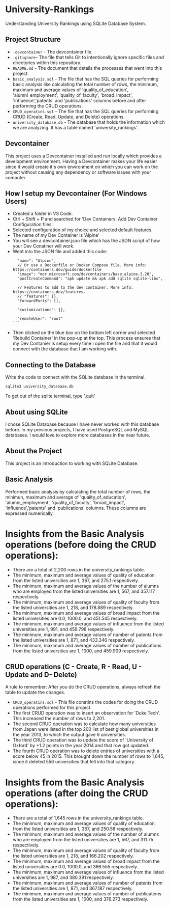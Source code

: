 # University-Rankings
Understanding University Rankings using SQLite Database System.

## Project Structure
- ```.devcontainer``` - The devcontainer file.
- ```.gitignore```- The file that tells Git to intentionally ignore specific files and directories within this repository. 
- ```README.md``` - The document that details the processes that went into this project.
- ```basic_analysis.sql``` - The file that has the SQL queries for performing basic analysis like calculating the total number of rows, the minimum, maximum and average values of 'quality_of_education', 'alumni_employment', 'quality_of_faculty', 'broad_impact', 'influence','patents' and 'publications' columns before and after performing the CRUD operations. 
- ```CRUD_operatins.sql``` - The file that has the SQL queries for performing CRUD (Create, Read, Update, and Delete) operations.
- ```university_database.db``` - The database that holds the information which we are analyzing. It has a table named 'university_rankings'. 

## Devcontainer

This project uses a Devcontainer installed and run locally which provides a development environment. Having a Devcontainer makes your life easier since it would create it's own environment on which you can work on the project without causing any dependency or software issues with your computer.

## How I setup my Devcontainer (For Windows Users)
- Created a folder in VS Code.
- Ctrl + Shift + P and searched for 'Dev Containers: Add Dev Container Configuration files'.
- Selected configuration of my choice and selected default features.
- The name of my Dev Container is 'Alpine'
- You will see a devcontainer.json file which has the JSON script of how your Dev Conatiner will work.
- Went into the JSON file and added this code:
  ```
	"name": "Alpine",
	// Or use a Dockerfile or Docker Compose file. More info: https://containers.dev/guide/dockerfile
	"image": "mcr.microsoft.com/devcontainers/base:alpine-3.20",
	"postCreateCommand": "apk update && apk add sqlite sqlite-libs", 

	// Features to add to the dev container. More info: https://containers.dev/features.
	// "features": {},
	"forwardPorts": [],

	"customizations": {},

	"remoteUser": "root"                                                    						```

- Then clicked on the blue box on the bottom left corner and selected 'Rebuild Container' in the pop-up at the top. This process ensures that my Dev Contanier is setup every time I open the file and that it would connect with the database that I am working with. 

## Connecting to the Database

Write the code to connect with the SQLite database in the terminal.

```
sqlite3 university_database.db 
  ```
To get out of the sqlite terminal, type '.quit'

## About using SQLite

I chose SQLite Database because I have never worked with this database before. In my previous projects, I have used PostgreSQL and MySQL databases. I would love to explore more databases in the near future.  

## About the Project

This project is an introduction to working with SQLite Database. 

## Basic Analysis

Performed basic analysis by calculating the total number of rows, the minimun, maximum and average of 'quality_of_education', 'alumni_employment', 'quality_of_faculty', 'broad_impact', 'influence','patents' and 'publications' columns. These columns are expressed numerically. 

# Insights from the Basic Analysis operations (before doing the CRUD operations):

- There are a total of 2,200 rows in the university_rankings table. 
- The minimum, maximum and average values of quality of education from the listed universities are 1, 367, and 275.1 respectively.
- The minimum, maximum and average values of the number of alumns who are employed from the listed universities are 1, 567, and 357.117 respectively.
- The minimum, maximum and average values of quality of faculty from the listed universities are 1, 218, and 178.889 respectively.
- The minimum, maximum and average values of broad impact from the listed universities are 0.0, 1000.0, and 451.545 respectively.
- The minimum, maximum and average values of influence from the listed universities are 1, 991, and 459.798 respectively.
- The minimum, maximum and average values of number of patents from the listed universities are 1, 871, and 433.346 respectively.
- The minimum, maximum and average values of number of publications from the listed universities are 1, 1000, and 459.909 respectively.

## CRUD operations (C - Create, R - Read, U - Update and D- Delete)

A rule to remember: After you do the CRUD operations, always refresh the table to update the changes.

- ```CRUD_operatins.sql``` - This file conatins the codes for doing the CRUD operations performed for this project.
- The first CRUD operation was to insert an observation for 'Duke Tech'. This increased the number of rows to 2,201.
- The second CRUD operation was to calculate how many universities from Japan were listed in the top 200 list of best global universities in the year 2013, to which the output gave 6 universities.
- The third CRUD operation was to update the score of 'University of Oxford' by +1.2 points in the year 2014 and that row got updated.
- The fourth CRUD operation was to delete entries of universities with a score below 45 in 2015. This brought down the number of rows to 1,645, since it deleted 556 universities that fell into that category. 

# Insights from the Basic Analysis operations (after doing the CRUD operations):

- There are a total of 1,645 rows in the university_rankings table.
- The minimum, maximum and average values of quality of education from the listed universities are 1, 367, and 250.58 respectively.
- The minimum, maximum and average values of the number of alumns who are employed from the listed universities are 1, 567, and 311.75 respectively.
- The minimum, maximum and average values of quality of faculty from the listed universities are 1, 218, and 166.202 respectively.
- The minimum, maximum and average values of broad impact from the listed universities are 0.0, 1000.0, and 366.555 respectively.
- The minimum, maximum and average values of influence from the listed universities are 1, 987, and 380.391 respectively.
- The minimum, maximum and average values of number of patents from the listed universities are 1, 871, and 367.187 respectively.
- The minimum, maximum and average values of number of publications from the listed universities are 1, 1000, and 376.273 respectively.

